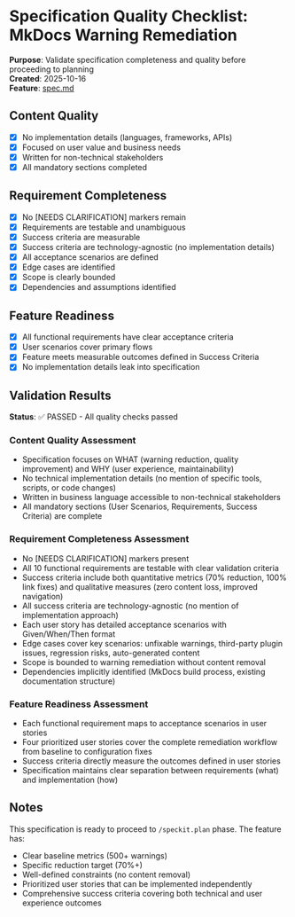 # Specification Quality Checklist: MkDocs Warning Remediation

**Purpose**: Validate specification completeness and quality before proceeding to planning  
**Created**: 2025-10-16  
**Feature**: [spec.md](../spec.md)

## Content Quality

- [x] No implementation details (languages, frameworks, APIs)
- [x] Focused on user value and business needs
- [x] Written for non-technical stakeholders
- [x] All mandatory sections completed

## Requirement Completeness

- [x] No [NEEDS CLARIFICATION] markers remain
- [x] Requirements are testable and unambiguous
- [x] Success criteria are measurable
- [x] Success criteria are technology-agnostic (no implementation details)
- [x] All acceptance scenarios are defined
- [x] Edge cases are identified
- [x] Scope is clearly bounded
- [x] Dependencies and assumptions identified

## Feature Readiness

- [x] All functional requirements have clear acceptance criteria
- [x] User scenarios cover primary flows
- [x] Feature meets measurable outcomes defined in Success Criteria
- [x] No implementation details leak into specification

## Validation Results

**Status**: ✅ PASSED - All quality checks passed

### Content Quality Assessment
- Specification focuses on WHAT (warning reduction, quality improvement) and WHY (user experience, maintainability)
- No technical implementation details (no mention of specific tools, scripts, or code changes)
- Written in business language accessible to non-technical stakeholders
- All mandatory sections (User Scenarios, Requirements, Success Criteria) are complete

### Requirement Completeness Assessment
- No [NEEDS CLARIFICATION] markers present
- All 10 functional requirements are testable with clear validation criteria
- Success criteria include both quantitative metrics (70% reduction, 100% link fixes) and qualitative measures (zero content loss, improved navigation)
- All success criteria are technology-agnostic (no mention of implementation approach)
- Each user story has detailed acceptance scenarios with Given/When/Then format
- Edge cases cover key scenarios: unfixable warnings, third-party plugin issues, regression risks, auto-generated content
- Scope is bounded to warning remediation without content removal
- Dependencies implicitly identified (MkDocs build process, existing documentation structure)

### Feature Readiness Assessment
- Each functional requirement maps to acceptance scenarios in user stories
- Four prioritized user stories cover the complete remediation workflow from baseline to configuration fixes
- Success criteria directly measure the outcomes defined in user stories
- Specification maintains clear separation between requirements (what) and implementation (how)

## Notes

This specification is ready to proceed to `/speckit.plan` phase. The feature has:
- Clear baseline metrics (500+ warnings)
- Specific reduction target (70%+)
- Well-defined constraints (no content removal)
- Prioritized user stories that can be implemented independently
- Comprehensive success criteria covering both technical and user experience outcomes
